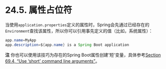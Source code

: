 # 24.5. 属性占位符

当使用`application.properties`定义的属性时，Spring会先通过已经存在的`Environment`查找该属性，所以你可以引用事先定义的值（比如，系统属性）：

```java
app.name=MyApp
app.description=${app.name} is a Spring Boot application
```

**注** 你也可以使用该技巧为存在的Spring Boot属性创建'短'变量，具体参考[Section 69.4, “Use ‘short’ command line arguments”](https://github.com/cwiki-us-spring-guides/Spring-Boot-Reference-Guide/tree/0047aa8098a650dde0c93f4d2e91754c83468c4b/IX.%20‘How-to’%20guides/63.3.%20Use%20‘short’%20command%20line%20arguments.md)。

